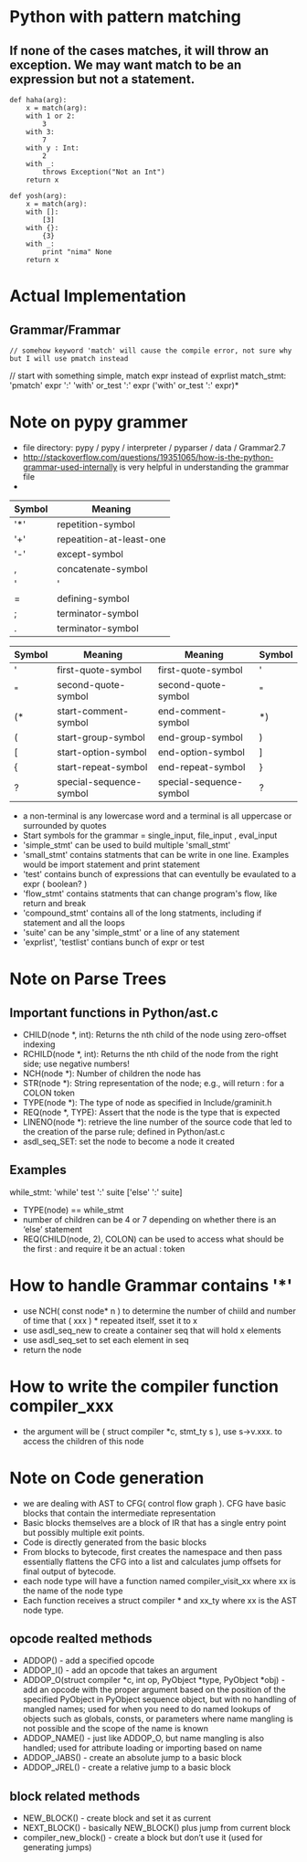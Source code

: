 # Python with pattern matching

## If none of the cases matches, it will throw an exception. We may want match to be an expression but not a statement.

	def haha(arg):
		x = match(arg):
		with 1 or 2:
			3
		with 3:
			7
		with y : Int:
			2
		with _:
			throws Exception("Not an Int")
		return x

	def yosh(arg):
		x = match(arg):
		with []:
			[3]
		with {}:
			{3}
		with _:
			print "nima" None
		return x

# Actual Implementation

## Grammar/Frammar
	// somehow keyword 'match' will cause the compile error, not sure why but I will use pmatch instead
  // start with something simple, match expr instead of exprlist
	match_stmt: 'pmatch' expr ':' 'with' or_test ':' expr ('with' or_test ':' expr)*

Note on pypy grammer
=====================
*  file directory: pypy / pypy / interpreter / pyparser / data / Grammar2.7
*  http://stackoverflow.com/questions/19351065/how-is-the-python-grammar-used-internally is very helpful in understanding the grammar file
*  
Symbol | Meaning
------------ | -------------
'*' | repetition-symbol
'+' | repeatition-at-least-one
'-' | except-symbol
, | concatenate-symbol
'|' | definition-separator-symbol
= | defining-symbol
; | terminator-symbol
. | terminator-symbol

Symbol | Meaning | Meaning | Symbol
------------ | ------------- | ------------ | -------------
' | first-quote-symbol | first-quote-symbol | '
" | second-quote-symbol      |    second-quote-symbol | "
(* |start-comment-symbol     |     end-comment-symbol | *)
( | start-group-symbol       |       end-group-symbol | )
[ | start-option-symbol      |      end-option-symbol | ]
{ | start-repeat-symbol      |      end-repeat-symbol | }
? | special-sequence-symbol | special-sequence-symbol | ?

*  a non-terminal is any lowercase word and a terminal is all uppercase or surrounded by quotes
*  Start symbols for the grammar = single_input, file_input , eval_input 
*  'simple_stmt' can be used to build multiple 'small_stmt'
*  'small_stmt' contains statments that can be write in one line. Examples would be import statement and print statement
*  'test' contains bunch of expressions that can eventully be evaulated to a expr ( boolean? )
*  'flow_stmt' contains statments  that can change program's flow, like return and break
*  'compound_stmt' contains all of the long statments, including if statement and all the loops
*  'suite' can be any 'simple_stmt' or a line of any statement
*  'exprlist', 'testlist' contians bunch of expr or test

# Note on Parse Trees

## Important functions in Python/ast.c
* CHILD(node *, int):    Returns the nth child of the node using zero-offset indexing
* RCHILD(node *, int):   Returns the nth child of the node from the right side; use negative numbers!
* NCH(node *): 		 Number of children the node has
* STR(node *):           String representation of the node; e.g., will return : for a COLON token
* TYPE(node *):          The type of node as specified in Include/graminit.h
* REQ(node *, TYPE):     Assert that the node is the type that is expected
* LINENO(node *):        retrieve the line number of the source code that led to the creation of the parse rule; defined in Python/ast.c
* asdl_seq_SET:          set the node to become a node it created

## Examples

while_stmt: 'while' test ':' suite ['else' ':' suite]
* TYPE(node) == while_stmt
* number of children can be 4 or 7 depending on whether there is an ‘else’ statement
* REQ(CHILD(node, 2), COLON) can be used to access what should be the first : and require it be an actual : token

# How to handle Grammar contains '*'

* use NCH( const node* n ) to determine the number of chiild and number of time that ( xxx ) * repeated itself, sset it to x
* use asdl_seq_new to create a container seq that will hold x elements
* use asdl_seq_set to set each element in seq
* return the node

# How to write the compiler function compiler_xxx

* the argument will be ( struct compiler *c, stmt_ty s ), use s->v.xxx. to access the children of this node

# Note on Code generation

* we are dealing with AST to CFG( control flow graph ). CFG have basic blocks that contain the intermediate representation
* Basic blocks themselves are a block of IR that has a single entry point but possibly multiple exit points.
* Code is directly generated from the basic blocks
* From blocks to bytecode, first creates the namespace and then pass essentially flattens the CFG into a list and calculates jump offsets for final output of bytecode.
* each node type will have a function named compiler_visit_xx where xx is the name of the node type
* Each function receives a struct compiler * and xx_ty where xx is the AST node type.

## opcode realted methods
* ADDOP() - add a specified opcode
* ADDOP_I() - add an opcode that takes an argument
* ADDOP_O(struct compiler *c, int op, PyObject *type, PyObject *obj) - add an opcode with the proper argument based on the position of the specified PyObject in PyObject sequence object, but with no handling of mangled names; used for when you need to do named lookups of objects such as globals, consts, or parameters where name mangling is not possible and the scope of the name is known
* ADDOP_NAME() - just like ADDOP_O, but name mangling is also handled; used for attribute loading or importing based on name
* ADDOP_JABS() - create an absolute jump to a basic block
* ADDOP_JREL() - create a relative jump to a basic block

## block related methods
* NEW_BLOCK() - create block and set it as current
* NEXT_BLOCK() - basically NEW_BLOCK() plus jump from current block
* compiler_new_block() - create a block but don’t use it (used for generating jumps)
